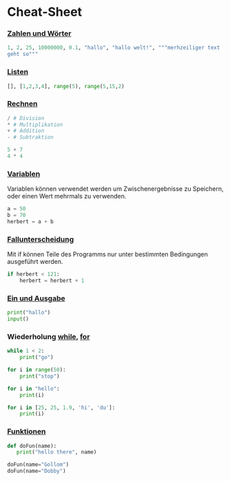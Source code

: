 # Cheat-Sheet



### [Zahlen und Wörter](Datentypen.md)

```python
1, 2, 25, 10000000, 0.1, "hallo", "hallo welt!", """merhzeiliger text
geht so"""
```

### [Listen](Listen.md)

```python
[], [1,2,3,4], range(5), range(5,15,2)
```

### [Rechnen](ErsteSchritte.md)

```python
/ # Division
* # Multiplikation
+ # Addition
- # Subtraktion

5 + 7
4 * 4
```

### [Variablen](Variablen.md)
Variablen können verwendet werden um Zwischenergebnisse zu Speichern, oder einen Wert mehrmals zu verwenden.

```python
a = 50
b = 70
herbert = a + b
```

### [Fallunterscheidung](BedingtesAusfuehren.md)
Mit if können Teile des Programms nur unter bestimmten Bedingungen ausgeführt werden.

```python
if herbert < 121:
    herbert = herbert + 1
```

### [Ein und Ausgabe](ErsteSchritte.md)
```python
print("hallo")
input()
```

### Wiederholung [while](Wiederholungenwhile.md), [for](Wiederholungenfor.md)
```python
while 1 < 2:
    print("go")

for i in range(50):
    print("stop")

for i in "hello":
    print(i)

for i in [25, 25, 1.9, 'hi', 'du']:
    print(i)
```

### [Funktionen](Funktionen.md)
```python
def doFun(name):
   print("hello there", name)

doFun(name="Gollom")
doFun(name="Dobby")
```


